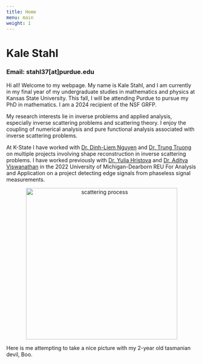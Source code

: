 ```yaml
---
title: Home
menu: main
weight: 1
---
```


# Kale Stahl
### Email: stahl37[at]purdue.edu

Hi all! Welcome to my webpage. My name is Kale Stahl, and I am currently in my final year of my undergraduate studies in mathematics and physics at Kansas State University. This fall, I will be attending Purdue to pursue my PhD in mathematics. I am a 2024 recipient of the NSF GRFP.

 My research interests lie in inverse problems and applied analysis, especially inverse scattering problems and scattering theory. I enjoy the coupling of numerical analysis and pure functional analysis associated with inverse scattering problems.

At K-State I have worked with [Dr. Dinh-Liem Nguyen](https://sites.google.com/site/dinhliemnguyen/home) and [Dr. Trung Truong](https://mupages.marshall.edu/sites/truongt/) on multiple projects involving shape reconstruction in inverse scattering problems. I have worked previously with [Dr. Yulia Hristova](https://www-personal.umd.umich.edu/~yuliagh/) and [Dr. Aditya Viswanathan](https://www-personal.umd.umich.edu/~adityavv/) in the 2022 University of Michigan-Dearborn REU For Analysis and Application on a project detecting edge signals from phaseless signal measurements.
<p align="center">
  <img src = "/me.jpeg" width="400" class="center" alt = "scattering process" />
</p>

Here is me attempting to take a nice picture with my 2-year old tasmanian devil, Boo. 